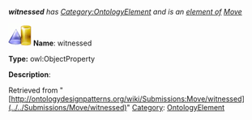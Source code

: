 ___witnessed__ has [Category:OntologyElement](../../Category/OntologyElement "Category:OntologyElement") and is an [element of](../../Property/ElementOf "Property:ElementOf") [Move](../../Submissions/Move "Submissions:Move")_


  




[![ObjectProperty](../../images/thumb/c/c3/ObjectProperty.gif/45px-ObjectProperty.gif)](../../Image/ObjectProperty.gif "ObjectProperty")
__Name__: witnessed 


__Type:__ owl:ObjectProperty 


__Description__: 





Retrieved from "[http://ontologydesignpatterns.org/wiki/Submissions:Move/witnessed](../../Submissions/Move/witnessed)"
 [Category](http://ontologydesignpatterns.org/wiki/Special:Categories "Special:Categories"): [OntologyElement](../../Category/OntologyElement "Category:OntologyElement")